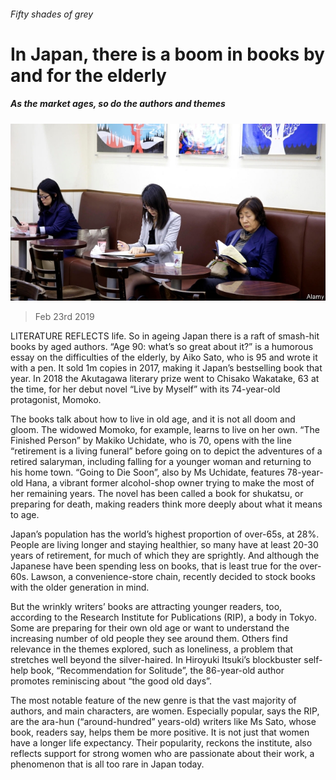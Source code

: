 ###### Fifty shades of grey

# In Japan, there is a boom in books by and for the elderly 

##### As the market ages, so do the authors and themes 

![image](images/20190223_asp501.jpg) 

> Feb 23rd 2019 

LITERATURE REFLECTS life. So in ageing Japan there is a raft of smash-hit books by aged authors. “Age 90: what’s so great about it?” is a humorous essay on the difficulties of the elderly, by Aiko Sato, who is 95 and wrote it with a pen. It sold 1m copies in 2017, making it Japan’s bestselling book that year. In 2018 the Akutagawa literary prize went to Chisako Wakatake, 63 at the time, for her debut novel “Live by Myself” with its 74-year-old protagonist, Momoko. 

The books talk about how to live in old age, and it is not all doom and gloom. The widowed Momoko, for example, learns to live on her own. “The Finished Person” by Makiko Uchidate, who is 70, opens with the line “retirement is a living funeral” before going on to depict the adventures of a retired salaryman, including falling for a younger woman and returning to his home town. “Going to Die Soon”, also by Ms Uchidate, features 78-year-old Hana, a vibrant former alcohol-shop owner trying to make the most of her remaining years. The novel has been called a book for shukatsu, or preparing for death, making readers think more deeply about what it means to age. 

Japan’s population has the world’s highest proportion of over-65s, at 28%. People are living longer and staying healthier, so many have at least 20-30 years of retirement, for much of which they are sprightly. And although the Japanese have been spending less on books, that is least true for the over-60s. Lawson, a convenience-store chain, recently decided to stock books with the older generation in mind. 

But the wrinkly writers’ books are attracting younger readers, too, according to the Research Institute for Publications (RIP), a body in Tokyo. Some are preparing for their own old age or want to understand the increasing number of old people they see around them. Others find relevance in the themes explored, such as loneliness, a problem that stretches well beyond the silver-haired. In Hiroyuki Itsuki’s blockbuster self-help book, “Recommendation for Solitude”, the 86-year-old author promotes reminiscing about “the good old days”. 

The most notable feature of the new genre is that the vast majority of authors, and main characters, are women. Especially popular, says the RIP, are the ara-hun (“around-hundred” years-old) writers like Ms Sato, whose book, readers say, helps them be more positive. It is not just that women have a longer life expectancy. Their popularity, reckons the institute, also reflects support for strong women who are passionate about their work, a phenomenon that is all too rare in Japan today. 

